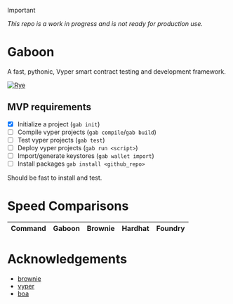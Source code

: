 >[!IMPORTANT]
> *This repo is a work in progress and is not ready for production use.*

# Gaboon

A fast, pythonic, Vyper smart contract testing and development framework.

[![Rye](https://img.shields.io/endpoint?url=https://raw.githubusercontent.com/astral-sh/rye/main/artwork/badge.json)](https://rye.astral.sh)


## MVP requirements

- [x] Initialize a project (`gab init`)
- [ ] Compile vyper projects (`gab compile`/`gab build`)
- [ ] Test vyper projects (`gab test`)
- [ ] Deploy vyper projects (`gab run <script>`)
- [ ] Import/generate keystores (`gab wallet import`)
- [ ] Install packages `gab install <github_repo>`

Should be fast to install and test. 

# Speed Comparisons

| Command | Gaboon | Brownie | Hardhat | Foundry |
| ------- | ------ | ------- | ------- | ------- |


# Acknowledgements 

- [brownie](https://github.com/eth-brownie/brownie)
- [vyper](https://github.com/vyperlang/vyper)
- [boa](https://github.com/vyperlang/titanoboa)